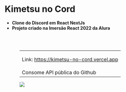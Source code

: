 # Kimetsu no Cord

<ul>
 <li><strong>Clone do Discord em React NextJs</strong></li>
 <li><strong>Projeto criado na Imersão React 2022 da Alura</strong></li>
<ul>
<br><br>
<table>
 <tr>
   <td><p>Link: <a href="https://kimetsu-no-cord.vercel.app" target="_blank">https://kimetsu-no-cord.vercel.app</a></p>
</td>
 </tr>
 <tr>
  <td>Consome API pública do Github</td>
 </tr>
</table>
 
<img src="https://i.ibb.co/X3rxNYk/imagem-2022-02-15-003914.png">
